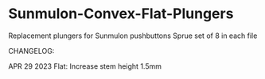 # Sunmulon-Convex-Flat-Plungers
Replacement plungers for Sunmulon pushbuttons
Sprue set of 8 in each file

CHANGELOG:

APR 29 2023
Flat: Increase stem height 1.5mm

